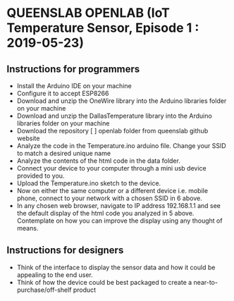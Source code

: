 
# QUEENSLAB OPENLAB (IoT Temperature Sensor, Episode 1 : 2019-05-23)

## Instructions for programmers

* Install the Arduino IDE on your machine
* Configure it to accept ESP8266
* Download and unzip the OneWire library into the Arduino libraries folder on your machine
* Download and unzip the DallasTemperature library into the Arduino libraries folder on your machine
* Download the repository [ ] openlab folder from queenslab github website
* Analyze the code in the Temperature.ino arduino file. Change your SSID to match a desired unique name
* Analyze the contents of the html code in the data folder.
* Connect your device to your computer through a mini usb device provided to you.
* Upload the Temperature.ino sketch to the device.
* Now on either the same computer or a different device i.e. mobile phone, connect to your network with a chosen SSID in 6 above.
* In any chosen web browser, navigate to IP address 192.168.1.1 and see the default display of the html code you analyzed in 5 above. 
Contemplate on how you can improve the display using any thought of means.

## Instructions for designers

* Think of the interface to display the sensor data and how it could be appealing to the end user.
* Think of how the device could be best packaged to create a near-to-purchase/off-shelf product
